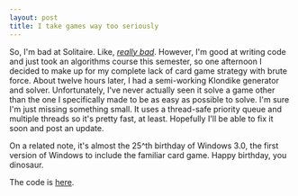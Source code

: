 ```yaml
---
layout: post
title: I take games way too seriously
---
```


So, I'm bad at Solitaire. Like, [_really bad_](https://imgur.com/3ErkH5f). However, I'm good at writing code and just took an algorithms course this semester, so one afternoon I decided to make up for my complete lack of card game strategy with brute force. About twelve hours later, I had a semi-working Klondike generator and solver. Unfortunately, I've never actually seen it solve a game other than the one I specifically made to be as easy as possible to solve. I'm sure I'm just missing something small. It uses a thread-safe priority queue and multiple threads so it's pretty fast, at least. Hopefully I'll be able to fix it soon and post an update.

On a related note, it's almost the 25^th birthday of Windows 3.0, the first version of Windows to include the familiar card game. Happy birthday, you dinosaur.

The code is [here](https://github.com/shawnwalton/SolitaireSolver).
